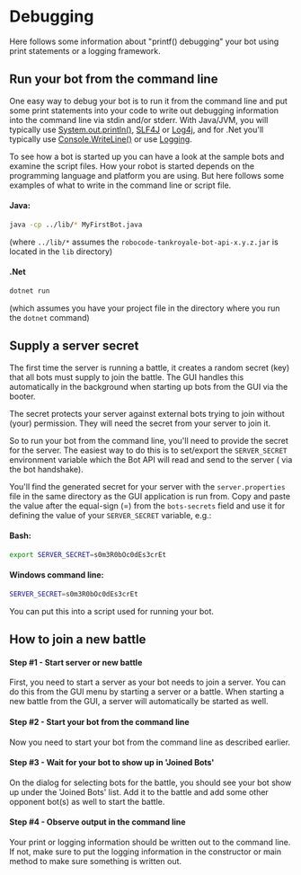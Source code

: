 # Debugging

Here follows some information about "printf() debugging" your bot using print statements or a logging framework.

## Run your bot from the command line

One easy way to debug your bot is to run it from the command line and put some print statements into your code to write
out debugging information into the command line via stdin and/or stderr. With Java/JVM, you will typically use
[System.out.println()], [SLF4J] or [Log4j], and for .Net you'll typically use [Console.WriteLine()] or use [Logging].

To see how a bot is started up you can have a look at the sample bots and examine the script files. How your robot is
started depends on the programming language and platform you are using. But here follows some examples of what to write
in the command line or script file.

#### Java:

```bash
java -cp ../lib/* MyFirstBot.java
```

(where `../lib/*` assumes the `robocode-tankroyale-bot-api-x.y.z.jar` is located in the `lib` directory)

#### .Net

```bash
dotnet run
```

(which assumes you have your project file in the directory where you run the `dotnet` command)

## Supply a server secret

The first time the server is running a battle, it creates a random secret (key) that all bots must supply to join the
battle. The GUI handles this automatically in the background when starting up bots from the GUI via the booter.

The secret protects your server against external bots trying to join without (your) permission. They will need the
secret from your server to join it.

So to run your bot from the command line, you'll need to provide the secret for the server. The easiest way to do this
is to set/export the `SERVER_SECRET` environment variable which the Bot API will read and send to the server (
via the bot handshake).

You'll find the generated secret for your server with the `server.properties` file in the same directory as the GUI
application is run from. Copy and paste the value after the equal-sign (=) from the `bots-secrets` field and use it for
defining the value of your `SERVER_SECRET` variable, e.g.:

#### Bash:

```bash
export SERVER_SECRET=s0m3R0bOc0dEs3crEt
```

#### Windows command line:

```bash
SERVER_SECRET=s0m3R0bOc0dEs3crEt
```

You can put this into a script used for running your bot.

## How to join a new battle

#### Step #1 - Start server or new battle

First, you need to start a server as your bot needs to join a server. You can do this from the GUI menu by starting a
server or a battle. When starting a new battle from the GUI, a server will automatically be started as well.

#### Step #2 - Start your bot from the command line

Now you need to start your bot from the command line as described earlier.

#### Step #3 - Wait for your bot to show up in 'Joined Bots'

On the dialog for selecting bots for the battle, you should see your bot show up under the 'Joined Bots' list. Add it to
the battle and add some other opponent bot(s) as well to start the battle.

#### Step #4 - Observe output in the command line

Your print or logging information should be written out to the command line. If not, make sure to put the logging
information in the constructor or main method to make sure something is written out.


[System.out.println()]: https://www.geeksforgeeks.org/system-out-println-in-java/

[Console.WriteLine()]: https://docs.microsoft.com/en-us/dotnet/api/system.console.writeline?view=net-6.0

[SLF4J]: https://www.slf4j.org/ "Simple Logging Facade for Java (SLF4J)"

[Log4j]: https://logging.apache.org/log4j/2.x/ "Apache Log4j 2"

[Logging]: https://docs.microsoft.com/en-us/dotnet/core/extensions/logging?tabs=command-line
